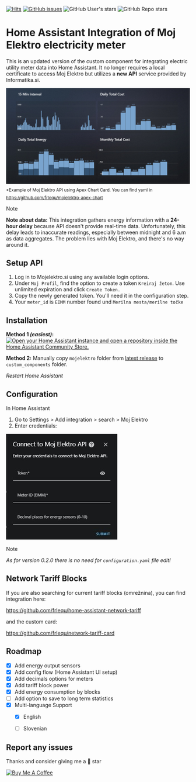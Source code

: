 [![Hits](https://hits.seeyoufarm.com/api/count/incr/badge.svg?url=https%3A%2F%2Fgithub.com%2Ffrlequ%2Fhomeassistant-mojelektro&count_bg=%2379C83D&title_bg=%23555555&icon=&icon_color=%23E7E7E7&title=hits&edge_flat=false)](https://github.com/frlequ/homeassistant-mojelektro/)
[![GitHub issues](https://img.shields.io/github/issues/frlequ/homeassistant-mojelektro)](https://github.com/frlequ/homeassistant-mojelektro/issues) 
![GitHub User's stars](https://img.shields.io/github/stars/frlequ)
![GitHub Repo stars](https://img.shields.io/github/stars/frlequ/homeassistant-mojelektro)


# Home Assistant Integration of Moj Elektro electricity meter 

This is an updated version of the custom component for integrating electric utility meter data into Home Assistant. It no longer requires a local certificate to access Moj Elektro but utilizes a **new API** service provided by Informatika.si.

![Screenshot of a Moj Electro in Home Assistant using Apex Chart Card.](/assets/energy.jpg)
<sub> *Example of Moj Elektro API using Apex Chart Card. You can find yaml in https://github.com/frlequ/mojelektro-apex-chart </sub> 


> [!NOTE]
> **Note about data:** This integration gathers energy information with a **24-hour delay** because API doesn't provide real-time data. Unfortunately, this delay leads to inaccurate readings, especially between midnight and 6 a.m as data aggregates. The problem lies with Moj Elektro, and there's no way around it.


## Setup API

1. Log in to Mojelektro.si using any available login options.
2. Under `Moj Profil`, find the option to create a token `Kreiraj žeton`. Use unlimited expiration and click  `Create Token.`
4. Copy the newly generated token. You'll need it in the configuration step.
5. Your `meter_id` is `EIMM` number found und `Merilna mesta/merilne točke`


## Installation

**Method 1 _(easiest)_:** [![Open your Home Assistant instance and open a repository inside the Home Assistant Community Store.](https://my.home-assistant.io/badges/hacs_repository.svg)](https://my.home-assistant.io/redirect/hacs_repository/?owner=frlequ&repository=homeassistant-mojelektro&category=integration)

**Method 2:** Manually copy `mojelektro` folder from [latest release](https://github.com/frlequ/homeassistant-mojelektro/releases/latest) to `custom_components` folder.

_Restart Home Assistant_

## Configuration
In Home Assistant
1. Go to Settings > Add integration > search > Moj Elektro
2. Enter credentials:

![Screenshot of a Moj Electro setup in Home Assistant.](/assets/setup.jpg)

> [!NOTE]
> _As for version 0.2.0 there is no need for `configuration.yaml` file edit!_

## Network Tariff Blocks
If you are also searching for current tariff blocks (omrežnina), you can find integration here:

https://github.com/frlequ/home-assistant-network-tariff

and the custom card:

https://github.com/frlequ/network-tariff-card

## Roadmap

- [X] Add energy output sensors
- [X] Add config flow (Home Assistant UI setup)
- [X] Add decimals options for meters
- [X] Add tariff block power
- [X] Add energy consumption by blocks
- [ ] Add option to save to long term statistics
- [X] Multi-language Support
    - [X] English
    - [ ] Slovenian


## Report any issues

Thanks and consider giving me a 🌟 star

<a href="https://www.buymeacoffee.com/frlequ" target="_blank"><img src="https://cdn.buymeacoffee.com/buttons/v2/default-yellow.png" alt="Buy Me A Coffee" style="height: 60px !important;width: 217px !important;" ></a>
